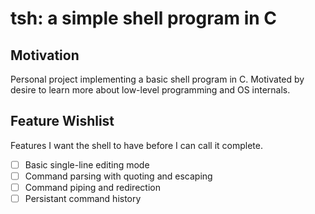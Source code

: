 # tsh: a simple shell program in C

## Motivation

Personal project implementing a basic shell program in C.
Motivated by desire to learn more about low-level programming and OS internals.

## Feature Wishlist

Features I want the shell to have before I can call it complete.

- [ ] Basic single-line editing mode
- [ ] Command parsing with quoting and escaping
- [ ] Command piping and redirection
- [ ] Persistant command history